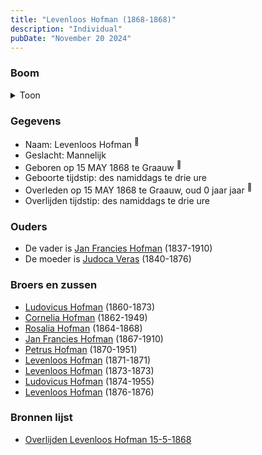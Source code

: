 ```yaml
---
title: "Levenloos Hofman (1868-1868)"
description: "Individual"
pubDate: "November 20 2024"
---
```


### Boom
<details><summary>Toon</summary>

![test](https://www.plantuml.com/plantuml/svg/ZP9RQm8n48NVyoi6VMZx8EowtYeYkcMtLLeHQWjzakncrB3PH99iHSJ_tdYN5efF2JFdP3vofcSirRR81J4PbqkgQGu9JREvLeLaJqee3LPJQLmBfIKBpX1IhbE1XplcIxk67FC4jJcKZ4MDogwNIAvUJGKr1ZO404Ab6Uh9WgUPH6CwdPnosUr2GBQ4tC5uFygGWwCqf19YXv1oDF2YPZcL9Q061fxd1NM0SXJ4zJXqJszc70NRGgUTq6GzJPIr0jjTy5imx8_S4JJXMLDQhAwa9Yk4c5B9fgbMnYJA8UqyFhn7O_0VVU_asPw92gPI2f-egRcWD1rA74P15Fo3CXXD74VDW_k7cr4QCFpOqJSRVqWwxHKonkNSoQeUn57eT0r_3nKxA3-0ik3pXLsZ46hbmBRa-6-Lob51ZlINmj7f2gvLhJN9QTmhVgCKIltEmMdWdE8DUTJXhV-r8stTdiTVZrkM7ahcblS7)
</details>

### Gegevens
- Naam: Levenloos Hofman <sup><a href="../s00413/" style="text-decoration:none" title="Overlijden Levenloos Hofman 15-5-1868">:link:</a></sup>
- Geslacht: Mannelijk
- Geboren op 15 MAY 1868 te Graauw <sup><a href="../s00413/" style="text-decoration:none" title="Overlijden Levenloos Hofman 15-5-1868">:link:</a></sup>
- Geboorte tijdstip: des namiddags te drie ure
- Overleden op 15 MAY 1868 te Graauw, oud 0 jaar jaar <sup><a href="../s00413/" style="text-decoration:none" title="Overlijden Levenloos Hofman 15-5-1868">:link:</a></sup>
- Overlijden tijdstip: des namiddags te drie ure

### Ouders
- De vader is [Jan Francies Hofman](../i00035/) (1837-1910)
- De moeder is [Judoca Veras](../i00037/) (1840-1876)

### Broers en zussen
- [Ludovicus Hofman](../i00243/) (1860-1873)
- [Cornelia Hofman](../i00244/) (1862-1949)
- [Rosalia Hofman](../i00245/) (1864-1868)
- [Jan Francies Hofman](../i00246/) (1867-1910)
- [Petrus Hofman](../i00248/) (1870-1951)
- [Levenloos Hofman](../i00249/) (1871-1871)
- [Levenloos Hofman](../i00250/) (1873-1873)
- [Ludovicus Hofman](../i00251/) (1874-1955)
- [Levenloos Hofman](../i00252/) (1876-1876)

### Bronnen lijst
- [Overlijden Levenloos Hofman 15-5-1868](../s00413/)